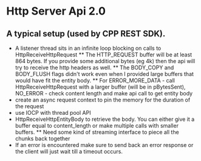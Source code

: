 # Http Server Api 2.0

## A typical setup (used by CPP REST SDK).

* A listener thread sits in an infinite loop blocking on calls to HttpReceiveHttpRequest
** The HTTP_REQUEST buffer will be at least 864 bytes. If you provide some additional bytes (eg 4k) then the api will try to receive the http headers as well.
** The BODY_COPY and BODY_FLUSH flags didn't work even when I provided large buffers that would have fit the entity body. 
** For ERROR_MORE_DATA - call HttpReceiveHttpRequest with a larger buffer (will be in pBytesSent), NO_ERROR - check content length and make api call to get entity body
* create an async request context to pin the memory for the duration of the request
* use IOCP with thread pool API
* HttpReceiveHttpEntityBody to retrieve the body. You can either give it a buffer equal to content_length or make multiple calls with smaller buffers.
** Need some kind of streaming interface to piece all the chunks back together
* If an error is encountered make sure to send back an error response or the client will just wait till a timeout occurs.
